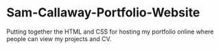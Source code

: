 # Sam-Callaway-Portfolio-Website
Putting together the HTML and CSS for hosting my portfolio online where people can view my projects and CV.
